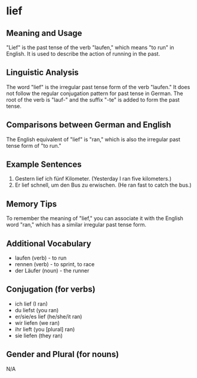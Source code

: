 # lief
## Meaning and Usage
"Lief" is the past tense of the verb "laufen," which means "to run" in English. It is used to describe the action of running in the past.

## Linguistic Analysis
The word "lief" is the irregular past tense form of the verb "laufen." It does not follow the regular conjugation pattern for past tense in German. The root of the verb is "lauf-" and the suffix "-te" is added to form the past tense.

## Comparisons between German and English
The English equivalent of "lief" is "ran," which is also the irregular past tense form of "to run."

## Example Sentences
1. Gestern lief ich fünf Kilometer.
(Yesterday I ran five kilometers.)
2. Er lief schnell, um den Bus zu erwischen.
(He ran fast to catch the bus.)

## Memory Tips
To remember the meaning of "lief," you can associate it with the English word "ran," which has a similar irregular past tense form.

## Additional Vocabulary
- laufen (verb) - to run
- rennen (verb) - to sprint, to race
- der Läufer (noun) - the runner

## Conjugation (for verbs)
- ich lief (I ran)
- du liefst (you ran)
- er/sie/es lief (he/she/it ran)
- wir liefen (we ran)
- ihr lieft (you [plural] ran)
- sie liefen (they ran)

## Gender and Plural (for nouns)
N/A